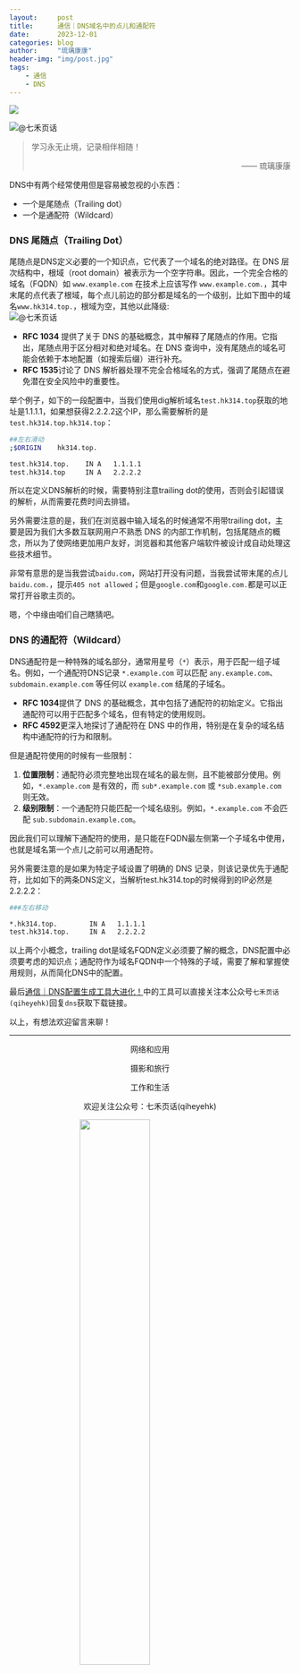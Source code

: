 ```yaml
---
layout:     post
title:      通信｜DNS域名中的点儿和通配符
date:       2023-12-01
categories: blog
author:     "琉璃康康"
header-img: "img/post.jpg"
tags:
    - 通信
    - DNS
---
```


<style>
img{
  display:block;
  margin:0
  auto;
}
</style>

<meta name="referrer" content="never">

![][0]

![@七禾页话][1]

> 学习永无止境，记录相伴相随！
> <p align="right">—— 琉璃康康</p>

DNS中有两个经常使用但是容易被忽视的小东西：
- 一个是尾随点（Trailing dot）
- 一个是通配符（Wildcard）

### DNS 尾随点（Trailing Dot）

尾随点是DNS定义必要的一个知识点，它代表了一个域名的绝对路径。在 DNS 层次结构中，根域（root domain）被表示为一个空字符串。因此，一个完全合格的域名（FQDN）如 `www.example.com` 在技术上应该写作 `www.example.com.`，其中末尾的点代表了根域，每个点儿前边的部分都是域名的一个级别，比如下图中的域名`www.hk314.top.`，根域为空，其他以此降级:
![@七禾页话][2]


- **RFC 1034** 提供了关于 DNS 的基础概念，其中解释了尾随点的作用。它指出，尾随点用于区分相对和绝对域名。在 DNS 查询中，没有尾随点的域名可能会依赖于本地配置（如搜索后缀）进行补充。
- **RFC 1535**讨论了 DNS 解析器处理不完全合格域名的方式，强调了尾随点在避免潜在安全风险中的重要性。

举个例子，如下的一段配置中，当我们使用dig解析域名`test.hk314.top`获取的地址是1.1.1.1，如果想获得2.2.2.2这个IP，那么需要解析的是`test.hk314.top.hk314.top`：
```bash
##左右滑动
;$ORIGIN    hk314.top.

test.hk314.top.    IN A   1.1.1.1
test.hk314.top     IN A   2.2.2.2
```

所以在定义DNS解析的时候，需要特别注意trailing dot的使用，否则会引起错误的解析，从而需要花费时间去排错。

另外需要注意的是，我们在浏览器中输入域名的时候通常不用带trailing dot，主要是因为我们大多数互联网用户不熟悉 DNS 的内部工作机制，包括尾随点的概念，所以为了使网络更加用户友好，浏览器和其他客户端软件被设计成自动处理这些技术细节。

非常有意思的是当我尝试`baidu.com`，网站打开没有问题，当我尝试带末尾的点儿`baidu.com.`，提示`405 not allowed`；但是`google.com`和`google.com.`都是可以正常打开谷歌主页的。

嗯，个中缘由咱们自己瞎猜吧。

### DNS 的通配符（Wildcard）

DNS通配符是一种特殊的域名部分，通常用星号（`*`）表示，用于匹配一组子域名。例如，一个通配符DNS记录 `*.example.com` 可以匹配 `any.example.com`、`subdomain.example.com` 等任何以 `example.com` 结尾的子域名。

- **RFC 1034**提供了 DNS 的基础概念，其中包括了通配符的初始定义。它指出通配符可以用于匹配多个域名，但有特定的使用规则。
- **RFC 4592**更深入地探讨了通配符在 DNS 中的作用，特别是在复杂的域名结构中通配符的行为和限制。

但是通配符使用的时候有一些限制：
1. **位置限制**：通配符必须完整地出现在域名的最左侧，且不能被部分使用。例如，`*.example.com` 是有效的，而 `sub*.example.com` 或 `*sub.example.com` 则无效。
2. **级别限制**：一个通配符只能匹配一个域名级别。例如，`*.example.com` 不会匹配 `sub.subdomain.example.com`。

因此我们可以理解下通配符的使用，是只能在FQDN最左侧第一个子域名中使用，也就是域名第一个点儿之前可以用通配符。

另外需要注意的是如果为特定子域设置了明确的 DNS 记录，则该记录优先于通配符，比如如下的两条DNS定义，当解析test.hk314.top的时候得到的IP必然是2.2.2.2：
```bash 
###左右移动

*.hk314.top.        IN A   1.1.1.1
test.hk314.top.     IN A   2.2.2.2
```

以上两个小概念，trailing dot是域名FQDN定义必须要了解的概念，DNS配置中必须要考虑的知识点；通配符作为域名FQDN中一个特殊的子域，需要了解和掌握使用规则，从而简化DNS中的配置。

​最后[通信｜DNS配置生成工具大进化！](https://mp.weixin.qq.com/s/USgpqysaXcUReoU9SPVy9Q)中的工具可以直接关注本公众号`七禾页话(qiheyehk)`回复`dns`获取下载链接。

以上，有想法欢迎留言来聊！

------------
<p align="center">网络和应用</p>
<p align="center">摄影和旅行</p>
<p align="center">工作和生活</p>
<p align="center">欢迎关注公众号：七禾页话(qiheyehk)</p>
<img src="https://mmbiz.qpic.cn/mmbiz_jpg/QqiaFS6NT0eAaCjLpPgUZricqK7lIOO3hYEYIbjibRlYaiaTsib0reaQfQTmaibVw2QqZLibBWpCHJdg0v3V7yX8sQgWw/0?wx_fmt=jpeg" width="50%"/>


[0]: http://mmbiz.qpic.cn/mmbiz_gif/QqiaFS6NT0eCHicr2j8v4oD4rClUscedr9r55alibqTP1e9kss3HO7voULLsEv4yicuFFy0IJJeLAzX88yzyU9VTgA/640?wx_fmt=gif


[1]: https://mmbiz.qpic.cn/mmbiz_jpg/QqiaFS6NT0eD0ibol9T5a6wFeicfnnmh61PBPeUibqcURzJ5ST6aeYjBHh1sctrQw0Lbbfsd4iaB3qu6WLsgtTa8jXA/640?wx_fmt=jpeg


[2]: https://mmbiz.qpic.cn/mmbiz_png/QqiaFS6NT0eBx5A8pLy6Cdb7IpiadOYogSG8V7VkNZ3z1AJIS3deoxwl3aUTFzZenoic3ia8aYdwlTR9vPJqYveicag/640?wx_fmt=png&amp;from=appmsg
